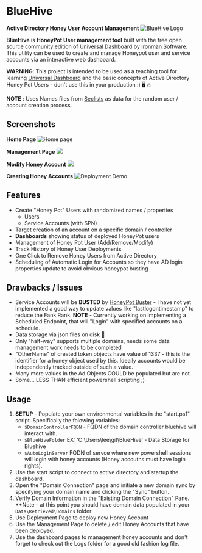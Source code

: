 # BlueHive

**Active Directory Honey User Account Management**
![BlueHive Logo](./img/bluehive.png)

**BlueHive** is **HoneyPot User management tool** built with the free open source community edition of [Universal Dashboard](https://universaldashboard.io/) by [Ironman Software](https://ironmansoftware.com). This utility can be used to create and manage Honeypot user and service accounts via an interactive web dashboard.

**WARNING**: This project is intended to be used as a teaching tool for learning [Universal Dashboard](https://universaldashboard.io/) and the basic concepts of Active Directory Honey Pot Users - don't use this in your production :) 🖥 🔥 


**NOTE** : Uses Names files from [Seclists](https://github.com/danielmiessler/SecLists/tree/master/Passwords) as data for the random user / account creation process.


## Screenshots

**Home Page**
![Home page](./img/screenshot1.png)

**Management Page**
![](./img/screenshot3.png)

**Modify Honey Account**
![](./img/screenshot2.png)

**Creating Honey Accounts**
![Deployment Demo](./img/hivedeployment.gif)


## Features
* Create "Honey Pot" Users with randomized names / properties
  * Users
  * Service Accounts (with SPN)
* Target creation of an account on a specific domain / controller
* **Dashboards** showing status of deployed HoneyPot users
* Management of Honey Pot User (Add/Remove/Modify)
* Track History of Honey User Deployments
* One Click to Remove Honey Users from Active Directory
* Scheduling of Automatic Login for Accounts so they have AD login properties update to avoid obvious honeypot busting

## Drawbacks / Issues
* Service Accounts will be **BUSTED** by [HoneyPot Buster](https://github.com/JavelinNetworks/HoneypotBuster) - I have not yet implemented a good way to update values like "lastlogontimestamp" to reduce the Fank Rank. **NOTE** - Currently working on implementing a Scheduled Endpoint, that will "Login" with specified accounts on a schedule.
* Data storage via json files on disk 🤷
* Only "half-way" supports multiple domains, needs some data management work needs to be completed
* "OtherName" of created token objects have value of 1337 - this is the identifier for a honey object used by this. Ideally accounts would be independently tracked outside of such a value.
* Many more values in the Ad Objects COULD be populated but are not.
* Some... LESS THAN efficient powershell scripting ;)

## Usage
1. **SETUP** - Populate your own environmental variables in the "start.ps1" script. Specifically the folowing variables:
   * ``$DomainControllerFQDN`` - FQDN of the domain controller bluehive will interact with.
   * ``$BlueHiveFolder`` EX: 'C:\Users\lee\git\BlueHive' - Data Storage for Bluehive
   * ``$AutoLoginServer`` FQDN of servce where new powershell sessions will login with honey accounts (Honey accoutns must have login rights).
2. Use the start script to connect to active directory and startup the dashboard.
3. Open the "Domain Connection" page and initiate a new domain sync by specifying your domain name and clicking the "Sync" button.
4. Verify Domain Information in the "Existing Domain Connection" Pane. **Note - at this point you should have domain data populated in your `Data\Retrieved\Domains` folder
5. Use Deployment Page to deploy new Honey Account
6. Use the Management Page to delete / edit Honey Accounts that have been deployed.
7. Use the dashboard pages to management honey accounts and don't forget to check out the Logs folder for a good old fashion log file.
